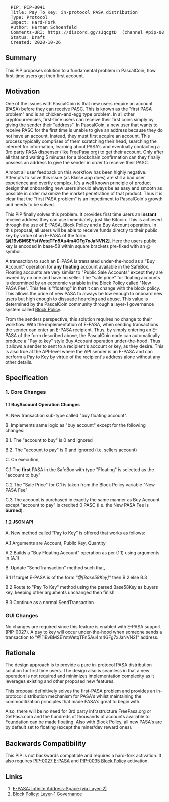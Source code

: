 <pre>
  PIP: PIP-0041
  Title: Pay To Key: in-protocol PASA distribution
  Type: Protocol
  Impact: Hard-Fork
  Author: Herman Schoenfeld <herman@sphere10.com>
  Comments-URI: https://discord.gg/sJqcgtD  (channel #pip-0041)
  Status: Draft
  Created: 2020-10-26
</pre>

## Summary

This PIP proposes solution to a fundamental problem in PascalCoin; how first-time users get their first account.

## Motivation

One of the issues with PascalCoin is that new users require an account (PASA) before they can receive PASC. This is known as the "first PASA problem" and is an chicken-and-egg type problem. In all other cryptocurrencies, first-time users can receive their first coins simply by giving the sender their "address". In PascalCoin, a new user that wants to receive PASC for the first time is unable to give an address because they do not have an account.  Instead, they must first acquire an account. This process typically comprises of them scratching their head, searching the internet for information, learning about PASA's and eventually contacting a 3rd party PASA dispenser (like [FreePasa.org](https://freepasa.org)) to get their account. Only after all that and waiting 5 minutes for a blockchain confirmation can they finally possess an address to give the sender in order to receive their PASC.

Almost all user feedback on this workflow has been highly negative. Attempts to solve this issue (as Blaise app does) are still a bad user experience and overtly complex. It's a well known principle of product design that onboarding new users should always be as easy and smooth as possible in order maximize the market penetration of that product. Thus it is clear that the "first PASA problem" is an impediment to PascalCoin's growth and needs to be solved. 

This PIP finally solves this problem. It provides first time users an **instant** receive address they can use immediately, just like Bitcoin. This is achieved through the use of E-PASA, Block Policy and a Buy Account operation. In this proposal, all users will be able to receive funds directly to their public key by virtue of an E-PASA of the form **@[1BvBMSEYstWetqTFn5Au4m4GFg7xJaNVN2]**. Here the users public key is encoded in base-58 within square brackets pre-fixed with an @ symbol.

A transaction to such an E-PASA is translated under-the-hood as a "Buy Account" operation for **any floating** account available in the SafeBox. Floating accounts are very similar to "Public Sale Accounts" except they are owned by no one and have no seller.  The "sale price" for floating accounts is determined by an economic variable in the Block Policy called "New PASA Fee". This fee is "floating" in that it can change with the block policy. This allows the price of new  PASA to always be low enough to onboard new users but high enough to dissuade hoarding and abuse. This value is determined by the PascalCoin community through a layer-1 governance system called [Block Policy][2].

From the senders perspective, this solution requires no change to their workflow. With the implementation of E-PASA, when sending transactions the sender can enter an E-PASA recipient. Thus, by simply entering an E-PASA of the form described above, the PascalCoin node can automatically produce a "Pay to key" style Buy Account operation under-the-hood. Thus it allows a sender to sent to a recipient's account or key, as they desire. This is also true at the API-level where the API sender is an E-PASA and can perform a Pay to Key by virtue of the recipient's address alone without any other details.

## Specification

### 1. Core Changes

#### 1.1 BuyAccount Operation Changes

A. New transaction sub-type called "buy floating account".

B. Implements same logic as "buy account" except for the following changes:

   B.1. The "account to buy" is 0 and ignored
   
   B.2. The "account to pay" is 0 and ignored (i.e. sellers account)
   
C. On execution,

   C.1 The **first** PASA in the SafeBox with type "Floating" is selected as the "account to buy"
   
   C.2 The "Sale Price" for C.1 is taken from the Block Policy variable "New PASA Fee"
   
   C.3 The account is purchased in exactly the same manner as Buy Account except "account to pay" is credited 0 PASC (i.e. the New PASA Fee is **burned**).

#### 1.2 JSON API

A. New method called “Pay to Key” is offered that works as follows:

   A.1 Arguments are Account, Public Key, Quantity
   
   A.2 Builds a "Buy Floating Account" operation  as per (1.1) using arguments in (A.1)


B. Update "SendTransaction" method such that,

   B.1 If target E-PASA is of the form *"@[Base58Key]"* then B.2 else B.3
   
   B.2 Route to "Pay To Key" method using the parsed Base58Key as buyers key, keeping other arguments unchanged then finish

   B.3 Continue as a normal SendTransaction

### GUI Changes

No changes are required since this feature is enabled with E-PASA support (PIP-0027).   A pay to key will occur under-the-hood when someone sends a transaction to "@[1BvBMSEYstWetqTFn5Au4m4GFg7xJaNVN2]" address.

## Rationale

The design approach is to provide a pure in-protocol PASA distribution solution for first time users. The design also is seamless in that a new operation is not required and minimizes implementation complexity as it leverages existing and other proposed new features.

This proposal definitively solves the first-PASA problem and provides an in-protocol distribution mechanism for PASA's whilst maintaining the commoditization principles that made PASA's great to begin with. 

Also, there will be no need for 3rd party infrastructure FreePasa.org or GetPasa.com and the hundreds of thousands of accounts available to Foundation can be made floating. Also with Block Policy, all new PASA's are by default set to floating (except the miner/dev reward ones).

## Backwards Compatibility

This PIP is not backwards compatible and requires a hard-fork activation. It also requires [PIP-0027 E-PASA][1] and [PIP-0035 Block Policy][2] activation.

## Links

1. [E-PASA: Infinite Address-Space (via Layer-2)][1]
2. [Block Policy: Layer-1 Governance][2]

[1]: https://github.com/PascalCoin/PascalCoin/blob/master/PIP/PIP-0027.md
[2]: https://github.com/PascalCoin/PascalCoin/blob/master/PIP/PIP-0035.md

